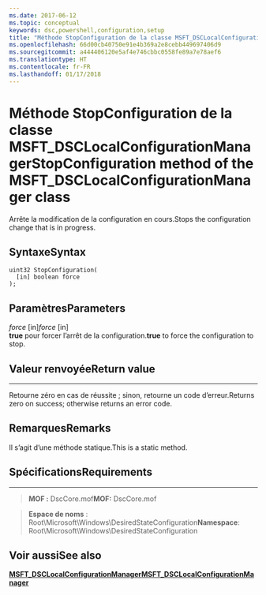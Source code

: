 ```yaml
---
ms.date: 2017-06-12
ms.topic: conceptual
keywords: dsc,powershell,configuration,setup
title: "Méthode StopConfiguration de la classe MSFT_DSCLocalConfigurationManager"
ms.openlocfilehash: 66d00cb40750e91e4b369a2e8cebb449697406d9
ms.sourcegitcommit: a444406120e5af4e746cbbc0558fe89a7e78aef6
ms.translationtype: HT
ms.contentlocale: fr-FR
ms.lasthandoff: 01/17/2018
---
```

# <a name="stopconfiguration-method-of-the-msftdsclocalconfigurationmanager-class"></a><span data-ttu-id="bb482-103">Méthode StopConfiguration de la classe MSFT_DSCLocalConfigurationManager</span><span class="sxs-lookup"><span data-stu-id="bb482-103">StopConfiguration method of the MSFT_DSCLocalConfigurationManager class</span></span>

<span data-ttu-id="bb482-104">Arrête la modification de la configuration en cours.</span><span class="sxs-lookup"><span data-stu-id="bb482-104">Stops the configuration change that is in progress.</span></span>

<a name="syntax"></a><span data-ttu-id="bb482-105">Syntaxe</span><span class="sxs-lookup"><span data-stu-id="bb482-105">Syntax</span></span>
------

```mof
uint32 StopConfiguration(
  [in] boolean force
);
```

<a name="parameters"></a><span data-ttu-id="bb482-106">Paramètres</span><span class="sxs-lookup"><span data-stu-id="bb482-106">Parameters</span></span>
----------

<span data-ttu-id="bb482-107">*force* \[in\]</span><span class="sxs-lookup"><span data-stu-id="bb482-107">*force* \[in\]</span></span>  
<span data-ttu-id="bb482-108">**true** pour forcer l’arrêt de la configuration.</span><span class="sxs-lookup"><span data-stu-id="bb482-108">**true** to force the configuration to stop.</span></span>

## <a name="return-value"></a><span data-ttu-id="bb482-109">Valeur renvoyée</span><span class="sxs-lookup"><span data-stu-id="bb482-109">Return value</span></span>
------------

<span data-ttu-id="bb482-110">Retourne zéro en cas de réussite ; sinon, retourne un code d’erreur.</span><span class="sxs-lookup"><span data-stu-id="bb482-110">Returns zero on success; otherwise returns an error code.</span></span>

## <a name="remarks"></a><span data-ttu-id="bb482-111">Remarques</span><span class="sxs-lookup"><span data-stu-id="bb482-111">Remarks</span></span>

<span data-ttu-id="bb482-112">Il s’agit d’une méthode statique.</span><span class="sxs-lookup"><span data-stu-id="bb482-112">This is a static method.</span></span>

## <a name="requirements"></a><span data-ttu-id="bb482-113">Spécifications</span><span class="sxs-lookup"><span data-stu-id="bb482-113">Requirements</span></span>
------------
><span data-ttu-id="bb482-114">**MOF :** DscCore.mof</span><span class="sxs-lookup"><span data-stu-id="bb482-114">**MOF:** DscCore.mof</span></span>

><span data-ttu-id="bb482-115">**Espace de noms** : Root\Microsoft\Windows\DesiredStateConfiguration</span><span class="sxs-lookup"><span data-stu-id="bb482-115">**Namespace**: Root\Microsoft\Windows\DesiredStateConfiguration</span></span>


## <a name="see-also"></a><span data-ttu-id="bb482-116">Voir aussi</span><span class="sxs-lookup"><span data-stu-id="bb482-116">See also</span></span>


[<span data-ttu-id="bb482-117">**MSFT_DSCLocalConfigurationManager**</span><span class="sxs-lookup"><span data-stu-id="bb482-117">**MSFT_DSCLocalConfigurationManager**</span></span>](msft-dsclocalconfigurationmanager.md)


 

 



